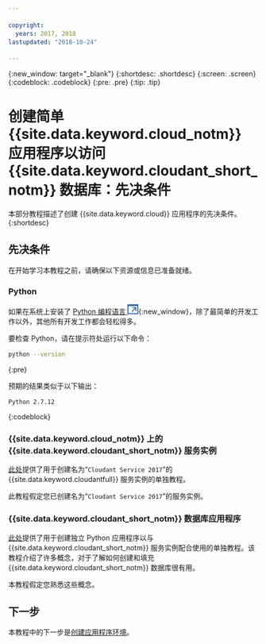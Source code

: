 ```yaml
---

copyright:
  years: 2017, 2018
lastupdated: "2018-10-24"

---
```


{:new_window: target="_blank"}
{:shortdesc: .shortdesc}
{:screen: .screen}
{:codeblock: .codeblock}
{:pre: .pre}
{:tip: .tip}

<!-- Acrolinx: 2017-05-10 -->

# 创建简单 {{site.data.keyword.cloud_notm}} 应用程序以访问 {{site.data.keyword.cloudant_short_notm}} 数据库：先决条件

本部分教程描述了创建 {{site.data.keyword.cloud}} 应用程序的先决条件。
{:shortdesc}

## 先决条件

在开始学习本教程之前，请确保以下资源或信息已准备就绪。

### Python

如果在系统上安装了 [Python 编程语言 ![外部链接图标](../images/launch-glyph.svg "外部链接图标")](https://www.python.org/){:new_window}，除了最简单的开发工作以外，其他所有开发工作都会轻松得多。

要检查 Python，请在提示符处运行以下命令：

```sh
python --version
```
{:pre}

预期的结果类似于以下输出：

```
Python 2.7.12
```
{:codeblock}

<div id="csi"></div>

### {{site.data.keyword.cloud_notm}} 上的 {{site.data.keyword.cloudant_short_notm}} 服务实例

[此处](create_service.html)提供了用于创建名为“`Cloudant Service 2017`”的 {{site.data.keyword.cloudantfull}} 服务实例的单独教程。

此教程假定您已创建名为“`Cloudant Service 2017`”的服务实例。

### {{site.data.keyword.cloudant_short_notm}} 数据库应用程序

[此处](create_database.html)提供了用于创建独立 Python 应用程序以与 {{site.data.keyword.cloudant_short_notm}} 服务实例配合使用的单独教程。该教程介绍了许多概念，对于了解如何创建和填充 {{site.data.keyword.cloudant_short_notm}} 数据库很有用。

本教程假定您熟悉这些概念。

## 下一步

本教程中的下一步是[创建应用程序环境](create_bmxapp_appenv.html)。
